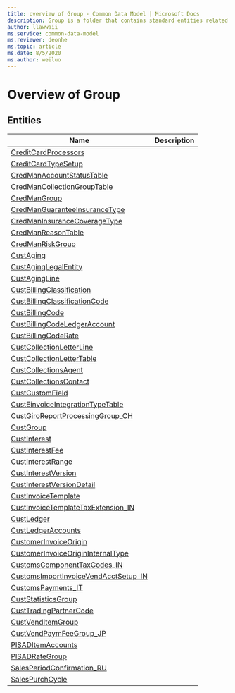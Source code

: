 ```yaml
---
title: overview of Group - Common Data Model | Microsoft Docs
description: Group is a folder that contains standard entities related to the Common Data Model.
author: llawwaii
ms.service: common-data-model
ms.reviewer: deonhe
ms.topic: article
ms.date: 8/5/2020
ms.author: weiluo
---
```


# Overview of Group


## Entities

|Name|Description|
|---|---|
|[CreditCardProcessors](CreditCardProcessors.md)||
|[CreditCardTypeSetup](CreditCardTypeSetup.md)||
|[CredManAccountStatusTable](CredManAccountStatusTable.md)||
|[CredManCollectionGroupTable](CredManCollectionGroupTable.md)||
|[CredManGroup](CredManGroup.md)||
|[CredManGuaranteeInsuranceType](CredManGuaranteeInsuranceType.md)||
|[CredManInsuranceCoverageType](CredManInsuranceCoverageType.md)||
|[CredManReasonTable](CredManReasonTable.md)||
|[CredManRiskGroup](CredManRiskGroup.md)||
|[CustAging](CustAging.md)||
|[CustAgingLegalEntity](CustAgingLegalEntity.md)||
|[CustAgingLine](CustAgingLine.md)||
|[CustBillingClassification](CustBillingClassification.md)||
|[CustBillingClassificationCode](CustBillingClassificationCode.md)||
|[CustBillingCode](CustBillingCode.md)||
|[CustBillingCodeLedgerAccount](CustBillingCodeLedgerAccount.md)||
|[CustBillingCodeRate](CustBillingCodeRate.md)||
|[CustCollectionLetterLine](CustCollectionLetterLine.md)||
|[CustCollectionLetterTable](CustCollectionLetterTable.md)||
|[CustCollectionsAgent](CustCollectionsAgent.md)||
|[CustCollectionsContact](CustCollectionsContact.md)||
|[CustCustomField](CustCustomField.md)||
|[CustEinvoiceIntegrationTypeTable](CustEinvoiceIntegrationTypeTable.md)||
|[CustGiroReportProcessingGroup_CH](CustGiroReportProcessingGroup_CH.md)||
|[CustGroup](CustGroup.md)||
|[CustInterest](CustInterest.md)||
|[CustInterestFee](CustInterestFee.md)||
|[CustInterestRange](CustInterestRange.md)||
|[CustInterestVersion](CustInterestVersion.md)||
|[CustInterestVersionDetail](CustInterestVersionDetail.md)||
|[CustInvoiceTemplate](CustInvoiceTemplate.md)||
|[CustInvoiceTemplateTaxExtension_IN](CustInvoiceTemplateTaxExtension_IN.md)||
|[CustLedger](CustLedger.md)||
|[CustLedgerAccounts](CustLedgerAccounts.md)||
|[CustomerInvoiceOrigin](CustomerInvoiceOrigin.md)||
|[CustomerInvoiceOriginInternalType](CustomerInvoiceOriginInternalType.md)||
|[CustomsComponentTaxCodes_IN](CustomsComponentTaxCodes_IN.md)||
|[CustomsImportInvoiceVendAcctSetup_IN](CustomsImportInvoiceVendAcctSetup_IN.md)||
|[CustomsPayments_IT](CustomsPayments_IT.md)||
|[CustStatisticsGroup](CustStatisticsGroup.md)||
|[CustTradingPartnerCode](CustTradingPartnerCode.md)||
|[CustVendItemGroup](CustVendItemGroup.md)||
|[CustVendPaymFeeGroup_JP](CustVendPaymFeeGroup_JP.md)||
|[PlSADItemAccounts](PlSADItemAccounts.md)||
|[PlSADRateGroup](PlSADRateGroup.md)||
|[SalesPeriodConfirmation_RU](SalesPeriodConfirmation_RU.md)||
|[SalesPurchCycle](SalesPurchCycle.md)||
